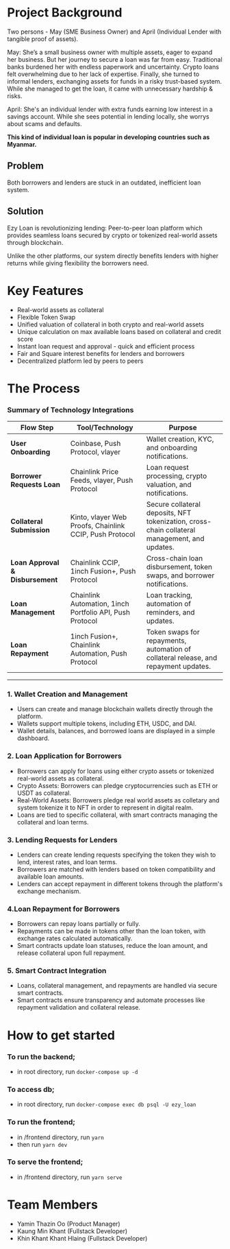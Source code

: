 #  Project Background
Two persons - May (SME Business Owner) and April (Individual Lender with tangible proof of assets). 

May: She’s a small business owner with multiple assets, eager to expand her business. But her journey to secure a loan was far from easy. Traditional banks burdened her with endless paperwork and uncertainty. Crypto loans felt overwhelming due to her lack of expertise. Finally, she turned to informal lenders, exchanging assets for funds in a risky trust-based system. While she managed to get the loan, it came with unnecessary hardship & risks.

April: She's an individual lender with extra funds earning low interest in a savings account. While she sees potential in lending locally, she worrys about scams and defaults. 

**This kind of individual loan is popular in developing countries such as Myanmar.**

##  Problem
Both borrowers and lenders are stuck in an outdated, inefficient loan system.

##  Solution
Ezy Loan is revolutionizing lending: Peer-to-peer loan platform which provides seamless loans secured by crypto or tokenized real-world assets through blockchain.

Unlike the other platforms, our system directly benefits lenders with higher returns while giving flexibility the borrowers need.

#  Key Features 

- Real-world assets as collateral
- Flexible Token Swap 
- Unified valuation of collateral in both crypto and real-world assets
- Unique calculation on max available loans based on collateral and credit score
- Instant loan request and approval - quick and efficient process 
- Fair and Square interest benefits for lenders and borrowers
- Decentralized platform led by peers to peers 


#  The Process 
### **Summary of Technology Integrations**

| **Flow Step**             | **Tool/Technology**                                      | **Purpose**                                                      |
|---------------------------|---------------------------------------------------------|------------------------------------------------------------------|
| **User Onboarding**       | Coinbase, Push Protocol, vlayer                         | Wallet creation, KYC, and onboarding notifications.              |
| **Borrower Requests Loan**| Chainlink Price Feeds, vlayer, Push Protocol            | Loan request processing, crypto valuation, and notifications.    |
| **Collateral Submission** | Kinto, vlayer Web Proofs, Chainlink CCIP, Push Protocol | Secure collateral deposits, NFT tokenization, cross-chain collateral management, and updates. |
| **Loan Approval & Disbursement** | Chainlink CCIP, 1inch Fusion+, Push Protocol           | Cross-chain loan disbursement, token swaps, and borrower notifications. |
| **Loan Management**       | Chainlink Automation, 1inch Portfolio API, Push Protocol| Loan tracking, automation of reminders, and updates.             |
| **Loan Repayment**        | 1inch Fusion+, Chainlink Automation, Push Protocol      | Token swaps for repayments, automation of collateral release, and repayment updates. |

---
### **1. Wallet Creation and Management**
- Users can create and manage blockchain wallets directly through the platform.
- Wallets support multiple tokens, including ETH, USDC, and DAI.
- Wallet details, balances, and borrowed loans are displayed in a simple dashboard.

### **2. Loan Application for Borrowers**
- Borrowers can apply for loans using either crypto assets or tokenized real-world assets as collateral.
- Crypto Assets: Borrowers can pledge cryptocurrencies such as ETH or USDT as collateral.
- Real-World Assets: Borrowers pledge real world assets as colletary and system tokenize it to NFT in order to represent in digital realm.
- Loans are tied to specific collateral, with smart contracts managing the collateral and loan terms.

### **3. Lending Requests for Lenders**
- Lenders can create lending requests specifying the token they wish to lend, interest rates, and loan terms.
- Borrowers are matched with lenders based on token compatibility and available loan amounts.
- Lenders can accept repayment in different tokens through the platform's exchange mechanism.

### **4.Loan Repayment for Borrowers**
- Borrowers can repay loans partially or fully.
- Repayments can be made in tokens other than the loan token, with exchange rates calculated automatically.
- Smart contracts update loan statuses, reduce the loan amount, and release collateral upon full repayment.

### **5. Smart Contract Integration**
- Loans, collateral management, and repayments are handled via secure smart contracts.
- Smart contracts ensure transparency and automate processes like repayment validation and collateral release.

#  How to get started

### To run the backend;
- in root directory, run `docker-compose up -d`

### To access db;
- in root directory, run `docker-compose exec db psql -U ezy_loan`

### To run the frontend;
- in /frontend directory, run `yarn`
- then run `yarn dev`

### To serve the frontend;
- in /frontend directory, run `yarn serve`

# Team Members
- Yamin Thazin Oo (Product Manager)
- Kaung Min Khant (Fullstack Developer)
- Khin Khant Khant Hlaing (Fullstack Developer)
